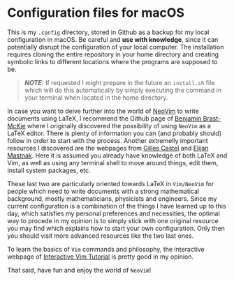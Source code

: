 # Configuration files for macOS

This is my `.config` directory, stored in Github as a backup for my local configuration in macOS. Be careful and **use with knowledge**, since it can potentially disrupt the configuration of your local computer. The installation requires cloning the entire repository in your home directory and creating symbolic links to different locations where the programs are supposed to be.

> **_NOTE:_** If requested I might prepare in the future an `install.sh` file which will do this automatically by simply executing the command in your terminal when located in the home directory.

In case you want to delve further into the world of [NeoVim](https://neovim.io) to write documents using LaTeX, I recommend the Github page of [Benjamin Brast-McKie](https://github.com/benbrastmckie/.config) where I originally discovered the possibility of using `NeoVim` as a LaTeX editor. There is plenty of information you can (and probably should) follow in order to start with the process. Another extremelly important resources I discovered are the webpages from [Gilles Castel](https://castel.dev/post/lecture-notes-1/) and [Elijan Mastnak](https://github.com/ejmastnak/ejmastnak.com). Here it is assumed you already have knowledge of both LaTeX and Vim, as well as using any terminal shell to move around things, edit them, install system packages, etc.

These last two are particularly oriented towards LaTeX in `Vim/NeoVim` for people which need to write documents with a strong mathematical background, mostly mathematicians, physicists and engineers. Since my current configuration is a combination of the things I have learned up to this day, which satisfies my personal preferences and necessities, the optimal way to procede in my opinion is to simply stick with one original resource you may find which explains how to start your own configuration. Only then you should visit more advanced resources like the two last ones.

To learn the basics of `Vim` commands and philosophy, the interactive webpage of [Interactive Vim Tutorial](https://www.openvim.com) is pretty good in my opinion.

That said, have fun and enjoy the world of `NeoVim`!
